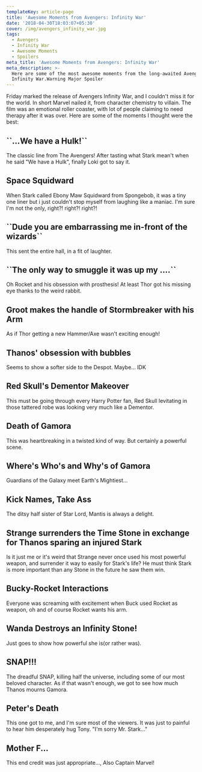 ```yaml
---
templateKey: article-page
title: 'Awesome Moments from Avengers: Infinity War'
date: '2018-04-30T18:03:07+05:30'
cover: /img/avengers_infinity_war.jpg
tags:
  - Avengers
  - Infinity War
  - Awesome Moments
  - Spoilers
meta_title: 'Awesome Moments from Avengers: Infinity War'
meta_description: >-
  Here are some of the most awesome moments from the long-awaited Avenger's
  Infinity War.Warning Major Spoiler
---
```

Friday marked the release of Avengers Infinity War, and I couldn't miss it for the world. In short Marvel nailed it, from character chemistry to villain. The film was an emotional roller coaster, with lot of people claiming to need therapy after it was over. Here are some of the moments I thought were the best:

## \`\`...We have a Hulk!\`\`

The classic line from The Avengers! After tasting what Stark mean't when he said "We have a Hulk", finally Loki got to say it.

## Space Squidward

When Stark called Ebony Maw Squidward from Spongebob, it was a tiny one liner but i just couldn't stop myself from laughing like a maniac. I'm sure I'm not the only, right?! right?! right?!

## \`\`Dude you are embarrassing me in-front of the wizards\`\`

This sent the entire hall, in a fit of laughter.

## \`\`The only way to smuggle it was up my ....\`\`

Oh Rocket and his obsession with prosthesis! At least Thor got his missing eye thanks to the weird rabbit.

## Groot makes the handle of Stormbreaker with his Arm

As if Thor getting a new Hammer/Axe wasn't exciting enough!

## Thanos' obsession with bubbles

Seems to show a softer side to the Despot. Maybe... IDK

## Red Skull's Dementor Makeover

This must be going through every Harry Potter fan, Red Skull levitating in those tattered robe was looking very much like a Dementor.

## Death of Gamora

This was heartbreaking in a twisted kind of way. But certainly a powerful scene.

## Where's Who's and Why's of Gamora

Guardians of the Galaxy meet Earth's Mightiest...

## Kick Names, Take Ass

The ditsy half sister of Star Lord, Mantis is always a delight.

## Strange surrenders the Time Stone in exchange for Thanos sparing an injured Stark

Is it just me or it's weird that Strange never once used his most powerful weapon, and surrender it way to easily for Stark's life? He must think Stark is more important than any Stone in the future he saw them win.

## Bucky-Rocket Interactions

Everyone was screaming with excitement when Buck used Rocket as weapon, oh and of course Rocket wants his arm.

## Wanda Destroys an Infinity Stone!

Just goes to show how powerful she is(or rather was).

## SNAP!!!

The dreadful SNAP, killing half the universe, including some of our most beloved character. As if that wasn't enough, we got to see how much Thanos mourns Gamora.

## Peter's Death

This one got to me, and I'm sure most of the viewers. It was just to painful to hear him desperately hug Tony. "I'm sorry Mr. Stark..."

## Mother F...

This end credit was just appropriate..., Also Captain Marvel!
